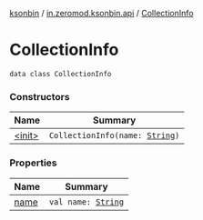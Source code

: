 [ksonbin](../../index.md) / [in.zeromod.ksonbin.api](../index.md) / [CollectionInfo](./index.md)

# CollectionInfo

`data class CollectionInfo`

### Constructors

| Name | Summary |
|---|---|
| [&lt;init&gt;](-init-.md) | `CollectionInfo(name: `[`String`](https://kotlinlang.org/api/latest/jvm/stdlib/kotlin/-string/index.html)`)` |

### Properties

| Name | Summary |
|---|---|
| [name](name.md) | `val name: `[`String`](https://kotlinlang.org/api/latest/jvm/stdlib/kotlin/-string/index.html) |
